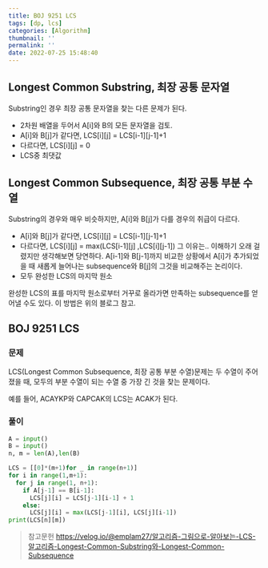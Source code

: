 ```yaml
---
title: BOJ 9251 LCS
tags: [dp, lcs]
categories: [Algorithm]
thumbnail: ''
permalink: ''
date: 2022-07-25 15:48:40
---
```


<!-- toc -->

## Longest Common Substring, 최장 공통 문자열

Substring인 경우 최장 공통 문자열을 찾는 다른 문제가 된다.
<br>

- 2차원 배열을 두어서 A[i]와 B의 모든 문자열을 검토.
- A[i]와 B[j]가 같다면, LCS[i][j] = LCS[i-1][j-1]+1
- 다르다면, LCS[i][j] = 0
- LCS중 최댓값

## Longest Common Subsequence, 최장 공통 부분 수열

Substring의 경우와 매우 비슷하지만, A[i]와 B[j]가 다를 경우의 취급이 다르다.
<br>

- A[i]와 B[j]가 같다면, LCS[i][j] = LCS[i-1][j-1]+1
- 다르다면, LCS[i][j] = max(LCS[i-1][j] ,LCS[i][j-1])
  그 이유는.. 이해하기 오래 걸렸지만 생각해보면 당연하다.
  A[i-1]와 B[j-1]까지 비교한 상황에서 A[i]가 추가되었을 때 새롭게 늘어나는 subsequence와 B[j]의 그것을 비교해주는 논리이다.
- 모두 완성한 LCS의 마지막 원소

완성한 LCS의 표를 마지막 원소로부터 거꾸로 올라가면 만족하는 subsequence를 얻어낼 수도 있다. 이 방법은 위의 블로그 참고.

## BOJ 9251 LCS

### 문제

LCS(Longest Common Subsequence, 최장 공통 부분 수열)문제는 두 수열이 주어졌을 때, 모두의 부분 수열이 되는 수열 중 가장 긴 것을 찾는 문제이다.

예를 들어, ACAYKP와 CAPCAK의 LCS는 ACAK가 된다.

### 풀이

```python
A = input()
B = input()
n, m = len(A),len(B)

LCS = [[0]*(m+1)for _ in range(n+1)]
for i in range(1,m+1):
  for j in range(1, n+1):
    if A[j-1] == B[i-1]:
      LCS[j][i] = LCS[j-1][i-1] + 1
    else:
      LCS[j][i] = max(LCS[j-1][i], LCS[j][i-1])
print(LCS[n][m])
```

> 참고문헌
> https://velog.io/@emplam27/알고리즘-그림으로-알아보는-LCS-알고리즘-Longest-Common-Substring와-Longest-Common-Subsequence
